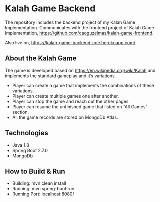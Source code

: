 # Kalah Game Backend

The repository includes the backend project of my Kalah Game Implementation. Communicates with the frontend project of Kalah Game Implementation, https://github.com/caoguzelmas/kalah-game-frontend. 

Also live on, https://kalah-game-backend-coe.herokuapp.com/

## About the Kalah Game

The game is developed based on https://en.wikipedia.org/wiki/Kalah and implements the standard gameplay and it’s variations.

- Player can create a game that implements the combinations of these variations. 
- Player can create multiple games one after another.
- Player can stop the game and reach out the other pages.
- Player can resume the unfinished game that listed on “All Games” section. 
- All the game records are stored on MongoDb Atlas.

## Technologies

- Java 1.8
- Spring Boot 2.7.0
- MongoDb

## How to Build & Run

- Building:  mvn clean install
- Running:  mvn spring-boot:run
- Running Port: localhost:8080/




